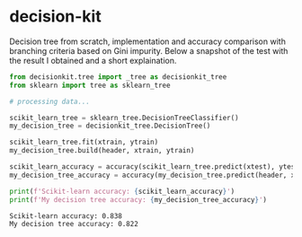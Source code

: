 # decision-kit

Decision tree from scratch, implementation and accuracy comparison with branching criteria based on Gini impurity.
Below a snapshot of the test with the result I obtained and a short explaination.

```python
from decisionkit.tree import _tree as decisionkit_tree
from sklearn import tree as sklearn_tree

# processing data...

scikit_learn_tree = sklearn_tree.DecisionTreeClassifier()
my_decision_tree = decisionkit_tree.DecisionTree()

scikit_learn_tree.fit(xtrain, ytrain)
my_decision_tree.build(header, xtrain, ytrain)

scikit_learn_accuracy = accuracy(scikit_learn_tree.predict(xtest), ytest)
my_decision_tree_accuracy = accuracy(my_decision_tree.predict(header, xtest), ytest)

print(f'Scikit-learn accuracy: {scikit_learn_accuracy}')
print(f'My decision tree accuracy: {my_decision_tree_accuracy}')
```
```bash
Scikit-learn accuracy: 0.838
My decision tree accuracy: 0.822
```